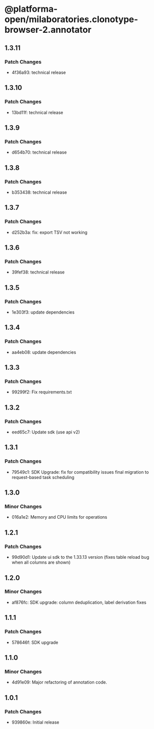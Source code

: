 # @platforma-open/milaboratories.clonotype-browser-2.annotator

## 1.3.11

### Patch Changes

- 4f36a93: technical release

## 1.3.10

### Patch Changes

- 13bd11f: technical release

## 1.3.9

### Patch Changes

- d654b70: technical release

## 1.3.8

### Patch Changes

- b353438: technical release

## 1.3.7

### Patch Changes

- d252b3a: fix: export TSV not working

## 1.3.6

### Patch Changes

- 39fef38: technical release

## 1.3.5

### Patch Changes

- 1e303f3: update dependencies

## 1.3.4

### Patch Changes

- aa4eb08: update dependencies

## 1.3.3

### Patch Changes

- 99299f2: Fix requirements.txt

## 1.3.2

### Patch Changes

- eed65c7: Update sdk (use api v2)

## 1.3.1

### Patch Changes

- 79549c1: SDK Upgrade: fix for compatibility issues final migration to request-based task scheduling

## 1.3.0

### Minor Changes

- 016a1e2: Memory and CPU limits for operations

## 1.2.1

### Patch Changes

- 99d90d1: Update ui sdk to the 1.33.13 version (fixes table reload bug when all columns are shown)

## 1.2.0

### Minor Changes

- af876fc: SDK upgrade: column deduplication, label derivation fixes

## 1.1.1

### Patch Changes

- 578646f: SDK upgrade

## 1.1.0

### Minor Changes

- 4d91e09: Major refactoring of annotation code.

## 1.0.1

### Patch Changes

- 939860e: Initial release
